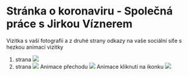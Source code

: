  # Stránka o koronaviru - Společná práce s Jirkou Víznerem
 Vizitka s vaší fotografii a z druhé strany odkazy na vaše sociální síťe s hezkou animací vizitky
1. strana
![](side1.jpg)
2. strana
![](side2.jpg)
Animace přechodu
![](side3.jpg)
Animace kliknutí na ikonku
![](side4.jpg)

